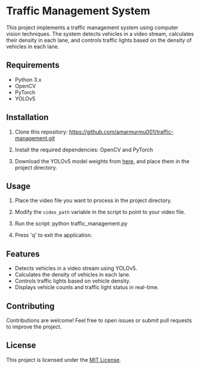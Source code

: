 # Traffic Management System

This project implements a traffic management system using computer vision techniques. The system detects vehicles in a video stream, calculates their density in each lane, and controls traffic lights based on the density of vehicles in each lane.

## Requirements

- Python 3.x
- OpenCV
- PyTorch
- YOLOv5

## Installation

1. Clone this repository: https://github.com/amarmurmu001/traffic-management.git

2. Install the required dependencies: OpenCV and PyTorch

3. Download the YOLOv5 model weights from [here](https://github.com/ultralytics/yolov5/releases), and place them in the project directory.

## Usage

1. Place the video file you want to process in the project directory.

2. Modify the `video_path` variable in the script to point to your video file.

3. Run the script: python traffic_management.py

4. Press 'q' to exit the application.

## Features

- Detects vehicles in a video stream using YOLOv5.
- Calculates the density of vehicles in each lane.
- Controls traffic lights based on vehicle density.
- Displays vehicle counts and traffic light status in real-time.

## Contributing

Contributions are welcome! Feel free to open issues or submit pull requests to improve the project.

## License

This project is licensed under the [MIT License](LICENSE).

